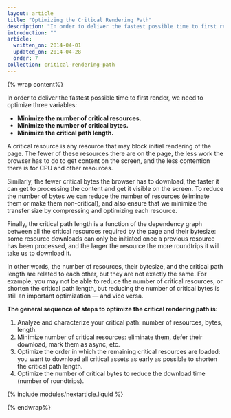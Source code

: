 ```yaml
---
layout: article
title: "Optimizing the Critical Rendering Path"
description: "In order to deliver the fastest possible time to first render, we need to optimize three variables: minimize the number of critical resources, minimize the number of critical bytes, and minimize the critical path length."
introduction: ""
article:
  written_on: 2014-04-01
  updated_on: 2014-04-28
  order: 7
collection: critical-rendering-path
---
```

{% wrap content%}

<!-- {% include modules/toc.liquid %} -->

In order to deliver the fastest possible time to first render, we need to optimize three variables:

* **Minimize the number of critical resources.**
* **Minimize the number of critical bytes.**
* **Minimize the critical path length.**

A critical resource is any resource that may block initial rendering of the page. The fewer of these resources there are on the page, the less work the browser has to do to get content on the screen, and the less contention there is for CPU and other resources.

Similarly, the fewer critical bytes the browser has to download, the faster it can get to processing the content and get it visible on the screen. To reduce the number of bytes we can reduce the number of resources (eliminate them or make them non-critical), and also ensure that we minimize the transfer size by compressing and optimizing each resource.

Finally, the critical path length is a function of the dependency graph between all the critical resources required by the page and their bytesize: some resource downloads can only be initiated once a previous resource has been processed, and the larger the resource the more roundtrips it will take us to download it.

In other words, the number of resources, their bytesize, and the critical path length are related to each other, but they are not exactly the same. For example, you may not be able to reduce the number of critical resources, or shorten the critical path length, but reducing the number of critical bytes is still an important optimization &mdash; and vice versa.

**The general sequence of steps to optimize the critical rendering path is:**

1. Analyze and characterize your critical path: number of resources, bytes, length.
1. Minimize number of critical resources: eliminate them, defer their download, mark them as async, etc.
1. Optimize the order in which the remaining critical resources are loaded: you want to download all critical assets as early as possible to shorten the critical path length.
1. Optimize the number of critical bytes to reduce the download time (number of roundtrips).

{% include modules/nextarticle.liquid %}

{% endwrap%}
